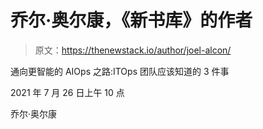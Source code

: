 # 乔尔·奥尔康，《新书库》的作者

> 原文：<https://thenewstack.io/author/joel-alcon/>

通向更智能的 AIOps 之路:ITOps 团队应该知道的 3 件事

2021 年 7 月 26 日上午 10 点

乔尔·奥尔康